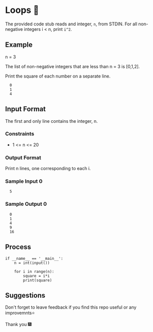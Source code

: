 
# Loops 🔁

The provided code stub reads and integer, ```n```, from STDIN. 
For all non-negative integers i < n, print ```i^2```.

## Example

n = 3

The list of non-negative integers that are less than n = 3 is [0,1,2]. 

Print the square of each number on a separate line.

```
  0
  1
  4
```

## Input Format

The first and only line contains the integer, n.

### Constraints

  - 1 <= n <= 20

### Output Format

Print n lines, one corresponding to each i.

### Sample Input 0

```
  5
```

### Sample Output 0

```
  0
  1
  4
  9
  16
```

## Process

```
if __name__ == '__main__':
    n = int(input())
    
    for i in range(n):
        square = i*i
        print(square)
```

##  Suggestions

Don't forget to leave feedback if you find this repo useful or any improvemnts⭐

Thank you 🎆




